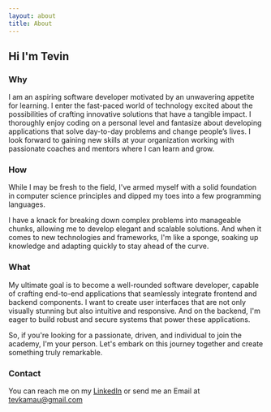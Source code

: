 ```yaml
---
layout: about
title: About
---
```


## Hi I'm Tevin

### Why
I am an aspiring software developer motivated by an unwavering appetite for learning. I enter the fast-paced world of technology excited about the possibilities of crafting innovative solutions that have a tangible impact. I thoroughly enjoy coding on a personal level and fantasize about developing applications that solve day-to-day problems and change people’s lives. I look forward to gaining new skills at your organization working with passionate coaches and mentors where I can learn and grow.

### How
While I may be fresh to the field, I've armed myself with a solid foundation in computer science principles and dipped my toes into a few programming languages.

I have a knack for breaking down complex problems into manageable chunks, allowing me to develop elegant and scalable solutions. And when it comes to new technologies and frameworks, I'm like a sponge, soaking up knowledge and adapting quickly to stay ahead of the curve.

### What
My ultimate goal is to become a well-rounded software developer, capable of crafting end-to-end applications that seamlessly integrate frontend and backend components. I want to create user interfaces that are not only visually stunning but also intuitive and responsive. And on the backend, I'm eager to build robust and secure systems that power these applications.

So, if you're looking for a passionate, driven, and individual to join the academy, I'm your person. Let's embark on this journey together and create something truly remarkable.

### Contact
You can reach me on my [LinkedIn](https://www.linkedin.com/in/tevinkamau/) or send me an Email at <tevkamau@gmail.com>


